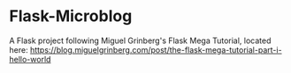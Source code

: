 # Flask-Microblog
A Flask project following Miguel Grinberg's Flask Mega Tutorial, located here: https://blog.miguelgrinberg.com/post/the-flask-mega-tutorial-part-i-hello-world
